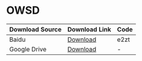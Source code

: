 # OWSD

| Download Source | Download Link | Code |
| --- | --- | --- |
| Baidu | [Download](https://pan.baidu.com/s/10Hv2wVVziMjIC8ZgDcpC0Q?pwd=e2zt) | e2zt |
| Google Drive | [Download](https://drive.google.com/file/d/1r-2bin89MiEVieK4-x-PxHdq1itCZYgt/view?usp=sharing) | - |
